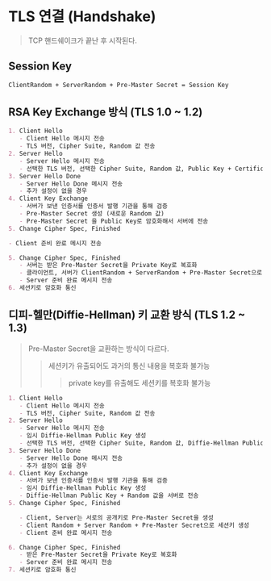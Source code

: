 # TLS 연결 (Handshake)

> TCP 핸드쉐이크가 끝난 후 시작된다.

## Session Key

```txt
ClientRandom + ServerRandom + Pre-Master Secret = Session Key
```

## RSA Key Exchange 방식 (TLS 1.0 ~ 1.2)

```md
1. Client Hello
   - Client Hello 메시지 전송
   - TLS 버전, Cipher Suite, Random 값 전송
2. Server Hello
   - Server Hello 메시지 전송
   - 선택한 TLS 버전, 선택한 Cipher Suite, Random 값, Public Key + Certificate 전송
3. Server Hello Done
   - Server Hello Done 메시지 전송
   - 추가 설정이 없을 경우
4. Client Key Exchange
   - 서버가 보낸 인증서를 인증서 발행 기관을 통해 검증
   - Pre-Master Secret 생성 (새로운 Random 값)
   - Pre-Master Secret 을 Public Key로 암호화해서 서버에 전송
5. Change Cipher Spec, Finished

- Client 준비 완료 메시지 전송

5. Change Cipher Spec, Finished
   - 서버는 받은 Pre-Master Secret을 Private Key로 복호화
   - 클라이언트, 서버가 ClientRandom + ServerRandom + Pre-Master Secret으로 세션키 생성
   - Server 준비 완료 메시지 전송
6. 세션키로 암호화 통신
```

## 디피-헬만(Diffie-Hellman) 키 교환 방식 (TLS 1.2 ~ 1.3)

> Pre-Master Secret을 교환하는 방식이 다르다.
>
> > 세션키가 유출되어도 과거의 통신 내용을 복호화 불가능
> >
> > > private key를 유출해도 세션키를 복호화 불가능

```md
1. Client Hello
   - Client Hello 메시지 전송
   - TLS 버전, Cipher Suite, Random 값 전송
2. Server Hello
   - Server Hello 메시지 전송
   - 임시 Diffie-Hellman Public Key 생성
   - 선택한 TLS 버전, 선택한 Cipher Suite, Random 값, Diffie-Hellman Public Key + Certificate 전송
3. Server Hello Done
   - Server Hello Done 메시지 전송
   - 추가 설정이 없을 경우
4. Client Key Exchange
   - 서버가 보낸 인증서를 인증서 발행 기관을 통해 검증
   - 임시 Diffie-Hellman Public Key 생성
   - Diffie-Hellman Public Key + Random 값을 서버로 전송
5. Change Cipher Spec, Finished

   - Client, Server는 서로의 공개키로 Pre-Master Secret을 생성
   - Client Random + Server Random + Pre-Master Secret으로 세션키 생성
   - Client 준비 완료 메시지 전송

6. Change Cipher Spec, Finished
   - 받은 Pre-Master Secret을 Private Key로 복호화
   - Server 준비 완료 메시지 전송
7. 세션키로 암호화 통신
```
